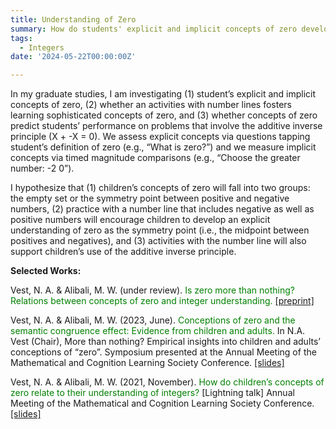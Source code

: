 ```yaml
---
title: Understanding of Zero
summary: How do students' explicit and implicit concepts of zero develop, and how do activities with number lines influence their understanding of zero and their ability to use the additive inverse principle?
tags:
  - Integers
date: '2024-05-22T00:00:00Z'

---
```

In my graduate studies, I am investigating (1) student’s explicit and implicit concepts of zero, (2) whether an activities with number lines fosters learning sophisticated concepts of zero, and (3) whether concepts of zero predict students’ performance on problems that involve the additive inverse principle (X + -X = 0). We assess explicit concepts via questions tapping student’s definition of zero (e.g., “What is zero?”) and we measure implicit concepts via timed magnitude comparisons (e.g., “Choose the greater number: -2  0”). 
<p> </p>
<p>I hypothesize that (1) children’s concepts of zero will fall into two groups: the empty set or the symmetry point between positive and negative numbers, (2) practice with a number line that includes negative as well as positive numbers will encourage children to develop an explicit understanding of zero as the symmetry point (i.e., the midpoint between positives and negatives), and (3) activities with the number line will also support children’s use of the additive inverse principle.</p>

<strong>Selected Works:</strong>  

Vest, N. A. & Alibali, M. W. (under review). <span style="color:green">Is zero more than nothing? Relations between concepts of zero and integer understanding.</span> [[preprint]](https://osf.io/preprints/psyarxiv/49m27)

Vest, N. A. & Alibali, M. W. (2023, June). <span style="color:green">Conceptions of zero and the semantic congruence effect: Evidence from children and adults.</span> In N.A. Vest (Chair), More than nothing? Empirical insights into children and adults’ conceptions of “zero”. Symposium presented at the Annual Meeting of the Mathematical and Cognition Learning Society Conference. [[slides]](http://dx.doi.org/10.13140/RG.2.2.17772.99202)

Vest, N. A. & Alibali, M. W. (2021, November). <span style="color:green">How do children’s concepts of zero relate to their understanding of integers?</span> [Lightning talk] Annual Meeting of the Mathematical and Cognition Learning Society Conference. [[slides]](http://dx.doi.org/10.13140/RG.2.2.14417.54884)
